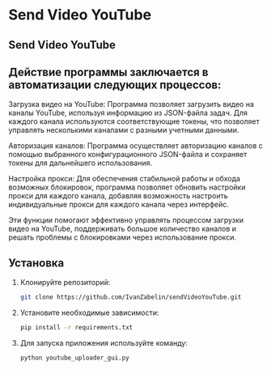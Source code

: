 # Send Video YouTube

## Send Video YouTube
## Действие программы заключается в автоматизации следующих процессов:

Загрузка видео на YouTube: Программа позволяет загрузить видео на каналы YouTube, используя информацию из JSON-файла задач. Для каждого канала используются соответствующие токены, что позволяет управлять несколькими каналами с разными учетными данными.

Авторизация каналов: Программа осуществляет авторизацию каналов с помощью выбранного конфигурационного JSON-файла и сохраняет токены для дальнейшего использования.

Настройка прокси: Для обеспечения стабильной работы и обхода возможных блокировок, программа позволяет обновить настройки прокси для каждого канала, добавляя возможность настроить индивидуальные прокси для каждого канала через интерфейс.

Эти функции помогают эффективно управлять процессом загрузки видео на YouTube, поддерживать большое количество каналов и решать проблемы с блокировками через использование прокси.

## Установка

1. Клонируйте репозиторий:
   ```bash
   git clone https://github.com/IvanZabelin/sendVideoYouTube.git
   ```

2. Установите необходимые зависимости:
   ```bash
   pip install -r requirements.txt
   ```
3. Для запуска приложения используйте команду:
   ```bash
   python youtube_uploader_gui.py
   ```


